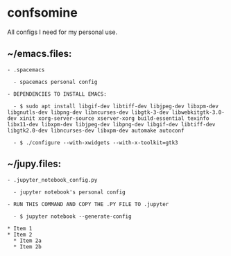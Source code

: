 # confsomine
All configs I need for my personal use.

## ~/emacs.files:
	
	- .spacemacs 
	  
	  - spacemacs personal config

	- DEPENDENCIES TO INSTALL EMACS:
	
	  - $ sudo apt install libgif-dev libtiff-dev libjpeg-dev libxpm-dev libgnutls-dev libpng-dev libncurses-dev libgtk-3-dev libwebkitgtk-3.0-dev xinit xorg-server-source xserver-xorg build-essential texinfo libx11-dev libxpm-dev libjpeg-dev libpng-dev libgif-dev libtiff-dev libgtk2.0-dev libncurses-dev libxpm-dev automake autoconf
	
	  - $ ./configure --with-xwidgets --with-x-toolkit=gtk3

## ~/jupy.files:

	- .jupyter_notebook_config.py

	  - jupyter notebook's personal config

	- RUN THIS COMMAND AND COPY THE .PY FILE TO .jupyter
	
	  - $ jupyter notebook --generate-config

	* Item 1
	* Item 2
	  * Item 2a
	  * Item 2b

